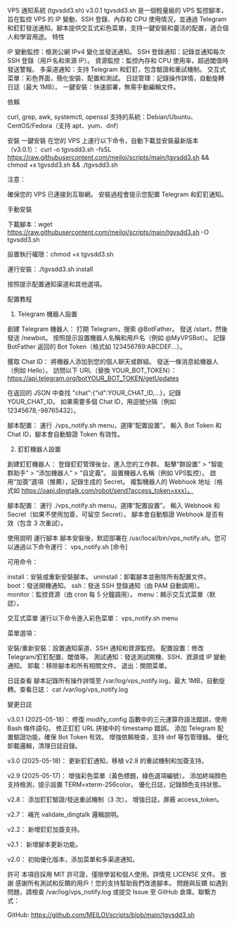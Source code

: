 VPS 通知系統 (tgvsdd3.sh) v3.0.1
tgvsdd3.sh 是一個輕量級的 VPS 監控腳本，旨在監控 VPS 的 IP 變動、SSH 登錄、內存和 CPU 使用情況，並通過 Telegram 和釘釘發送通知。腳本提供交互式彩色菜單，支持一鍵安裝和靈活的配置，適合個人和學習用途。
特性

IP 變動監控：檢測公網 IPv4 變化並發送通知。
SSH 登錄通知：記錄並通知每次 SSH 登錄（用戶名和來源 IP）。
資源監控：監控內存和 CPU 使用率，超過閾值時發送警報。
多渠道通知：支持 Telegram 和釘釘，包含驗證和重試機制。
交互式菜單：彩色界面，簡化安裝、配置和測試。
日誌管理：記錄操作詳情，自動旋轉日誌（最大 1MB）。
一鍵安裝：快速部署，無需手動編輯文件。

依賴

curl, grep, awk, systemctl, openssl
支持的系統：Debian/Ubuntu、CentOS/Fedora（支持 apt、yum、dnf）

安裝
一鍵安裝
在您的 VPS 上運行以下命令，自動下載並安裝最新版本（v3.0.1）：
curl -o tgvsdd3.sh -fsSL https://raw.githubusercontent.com/meiloi/scripts/main/tgvsdd3.sh && chmod +x tgvsdd3.sh && ./tgvsdd3.sh

注意：

確保您的 VPS 已連接到互聯網。
安裝過程會提示您配置 Telegram 和釘釘通知。

手動安裝

下載腳本：wget https://raw.githubusercontent.com/meiloi/scripts/main/tgvsdd3.sh -O tgvsdd3.sh


設置執行權限：chmod +x tgvsdd3.sh


運行安裝：./tgvsdd3.sh install


按照提示配置通知渠道和其他選項。

配置教程
1. Telegram 機器人設置

創建 Telegram 機器人：
打開 Telegram，搜索 @BotFather。
發送 /start，然後發送 /newbot。
按照提示設置機器人名稱和用戶名（例如 @MyVPSBot）。
記錄 BotFather 返回的 Bot Token（格式如 123456789:ABCDEF...）。


獲取 Chat ID：
將機器人添加到您的個人聊天或群組。
發送一條消息給機器人（例如 Hello）。
訪問以下 URL（替換 YOUR_BOT_TOKEN）：https://api.telegram.org/botYOUR_BOT_TOKEN/getUpdates


在返回的 JSON 中查找 "chat":{"id":YOUR_CHAT_ID,...}，記錄 YOUR_CHAT_ID。
如果需要多個 Chat ID，用逗號分隔（例如 12345678,-98765432）。


腳本配置：
運行 ./vps_notify.sh menu，選擇“配置設置”。
輸入 Bot Token 和 Chat ID，腳本會自動驗證 Token 有效性。



2. 釘釘機器人設置

創建釘釘機器人：
登錄釘釘管理後台，進入您的工作群。
點擊“群設置” > “智能群助手” > “添加機器人” > “自定義”。
設置機器人名稱（例如 VPS監控）。
啟用“加簽”選項（推薦），記錄生成的 Secret。
複製機器人的 Webhook 地址（格式如 https://oapi.dingtalk.com/robot/send?access_token=xxx）。


腳本配置：
運行 ./vps_notify.sh menu，選擇“配置設置”。
輸入 Webhook 和 Secret（如果不使用加簽，可留空 Secret）。
腳本會自動驗證 Webhook 是否有效（包含 3 次重試）。



使用說明
運行腳本
腳本安裝後，默認部署在 /usr/local/bin/vps_notify.sh。您可以通過以下命令運行：
vps_notify.sh [命令]

可用命令：

install：安裝或重新安裝腳本。
uninstall：卸載腳本並刪除所有配置文件。
boot：發送開機通知。
ssh：發送 SSH 登錄通知（由 PAM 自動調用）。
monitor：監控資源（由 cron 每 5 分鐘調用）。
menu：顯示交互式菜單（默認）。

交互式菜單
運行以下命令進入彩色菜單：
vps_notify.sh menu

菜單選項：

安裝/重新安裝：設置通知渠道、SSH 通知和資源監控。
配置設置：修改 Telegram/釘釘配置、閾值等。
測試通知：發送測試開機、SSH、資源或 IP 變動通知。
卸載：移除腳本和所有相關文件。
退出：關閉菜單。

日誌查看
腳本記錄所有操作詳情至 /var/log/vps_notify.log，最大 1MB，自動旋轉。查看日誌：
cat /var/log/vps_notify.log

變更日誌

v3.0.1 (2025-05-18)：
修復 modify_config 函數中的三元運算符語法錯誤，使用 Bash 條件語句。
修正釘釘 URL 拼接中的 timestamp 錯誤。
添加 Telegram 配置驗證功能，確保 Bot Token 有效。
增強依賴檢查，支持 dnf 等包管理器。
優化卸載邏輯，清理日誌目錄。


v3.0 (2025-05-18)：
更新釘釘通知，移植 v2.8 的重試機制和加簽支持。


v2.9 (2025-05-17)：
增強彩色菜單（黃色標題，綠色選項編號）。
添加終端顏色支持檢測，提示設置 TERM=xterm-256color。
優化日誌，記錄顏色支持狀態。


v2.8：
添加釘釘驗證/發送重試機制（3 次）。
增強日誌，屏蔽 access_token。


v2.7：
補充 validate_dingtalk 邏輯說明。


v2.2：
新增釘釘加簽支持。


v2.1：
新增腳本更新功能。


v2.0：
初始優化版本，添加菜單和多渠道通知。



許可
本項目採用 MIT 許可證，僅限學習和個人使用。詳情見 LICENSE 文件。
致謝
感謝所有測試和反饋的用戶！您的支持幫助我們改進腳本。
問題與反饋
如遇到問題，請檢查 /var/log/vps_notify.log 或提交 Issue 至 GitHub 倉庫。聯繫方式：

GitHub: https://github.com/MEILOI/scripts/blob/main/tgvsdd3.sh

